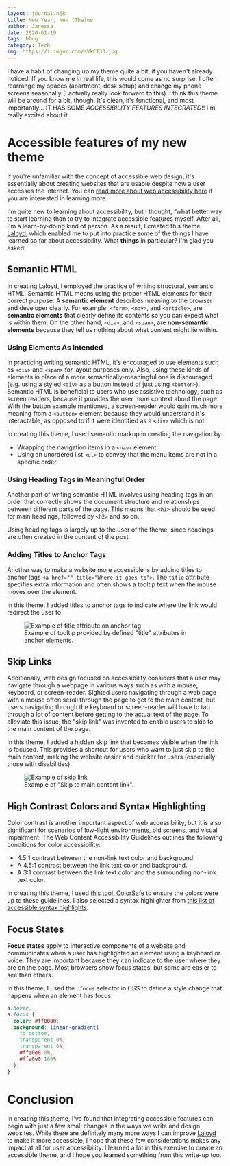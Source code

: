 ```yaml
---
layout: journal.njk
title: New Year, New (The)me
author: Janessa
date: 2020-01-19
tags: blog
category: Tech
img: https://i.imgur.com/sVkCT33.jpg
---
```


I have a habit of changing up my theme quite a bit, if you haven't already noticed. If you know me in real life, this would come as no surprise. I often rearrange my spaces (apartment, desk setup) and change my phone screens seasonally (I actually really look forward to this). I think this theme will be around for a bit, though. It's clean, it's functional, and most importantly... IT HAS SOME _ACCESSIBILITY FEATURES INTEGRATED_!! I'm really excited about it.

# Accessible features of my new theme

If you're unfamiliar with the concept of accessible web design, it's essentially about creating websites that are usable despite how a user accesses the internet. You can [read more about web accessibility here](https://www.w3.org/WAI/fundamentals/accessibility-intro/) if you are interested in learning more.

I'm quite new to learning about accessibility, but I thought, “what better way to start learning than to try to integrate accessible features myself. After all, I'm a learn-by-doing kind of person. As a result, I created this theme, [Laloyd](https://github.com/janessatran/laloyd), which enabled me to put into practice some of the things I have learned so far about accessibility. What **things** in particular? I'm glad you asked!

## Semantic HTML

In creating Laloyd, I employed the practice of writing structural, semantic HTML. Semantic HTML means using the proper HTML elements for their correct purpose. A **semantic element** describes meaning to the browser and developer clearly. For example: `<form>`, `<nav>`, and `<article>`, are **semantic elements** that clearly define its contents so you can expect what is within them. On the other hand, `<div>`, and `<span>`, are **non-semantic elements** because they tell us nothing about what content might lie within.

### Using Elements As Intended

In practicing writing semantic HTML, it's encouraged to use elements such as `<div>` and `<span>` for layout purposes only. Also, using these kinds of elements in place of a more semantically-meaningful one is discouraged (e.g. using a styled `<div>` as a button instead of just using `<button>`). Semantic HTML is beneficial to users who use assistive technology, such as screen readers, because it provides the user more context about the page. With the button example mentioned, a screen-reader would gain much more meaning from a `<button>` element because they would understand it's interactable, as opposed to if it were identified as a `<div>` which is not.

In creating this theme, I used semantic markup in creating the navigation by:

- Wrapping the navigation items in a `<nav>` element.
- Using an unordered list `<ul>` to convey that the menu items are not in a specific order.

### Using Heading Tags in Meaningful Order

Another part of writing semantic HTML involves using heading tags in an order that correctly shows the document structure and relationships between different parts of the page. This means that `<h1>` should be used for main headings, followed by `<h2>` and so on.

Using heading tags is largely up to the user of the theme, since headings are often created in the content of the post.

### Adding Titles to Anchor Tags

Another way to make a website more accessible is by adding titles to anchor tags `<a href="" title="Where it goes to">`. The `title` attribute specifies extra information and often shows a tooltip text when the mouse moves over the element.

In this theme, I added titles to anchor tags to indicate where the link would redirect the user to.

<figure>
  <img src="/assets/screenshots/title_attribute_anchors.png" alt="Example of title attribute on anchor tag">
  <figcaption>Example of tooltip provided by defined "title" attributes in anchor elements. </figcaption>
</figure>

## Skip Links

Additionally, web design focused on accessibility considers that a user may navigate through a webpage in various ways such as with a mouse, keyboard, or screen-reader. Sighted users navigating through a web page with a mouse often scroll through the page to get to the main content, but users navigating through the keyboard or screen-reader will have to tab through a lot of content before getting to the actual text of the page. To alleviate this issue, the "skip link" was invented to enable users to skip to the main content of the page.

In this theme, I added a hidden skip link that becomes visible when the link is focused. This provides a shortcut for users who want to just skip to the main content, making the website easier and quicker for users (especially those with disabilities).

<figure>
  <img src="/assets/screenshots/skip_link.gif" alt="Example of skip link">
  <figcaption>Example of "Skip to main content link".</figcaption>
</figure>

## High Contrast Colors and Syntax Highlighting

Color contrast is another important aspect of web accessibility, but it is also significant for scenarios of low-light environments, old screens, and visual impairment. The Web Content Accessibility Guidelines outlines the following conditions for color accessibility:

- 4.5:1 contrast between the non-link text color and background.
- A 4.5:1 contrast between the link text color and background.
- A 3:1 contrast between the link text color and the surrounding non-link text color.

In creating this theme, I used [this tool, ColorSafe](https://colorsafe.co/) to ensure the colors were up to these guidelines. I also selected a syntax highlighter from [this list of accessible syntax highlights](https://github.com/mpchadwick/pygments-high-contrast-stylesheets).

## Focus States

**Focus states** apply to interactive components of a website and communicates when a user has highlighted an element using a keyboard or voice. They are important because they can indicate to the user where they are on the page. Most browsers show focus states, but some are easier to see than others.

In this theme, I used the `:focus` selector in CSS to define a style change that happens when an element has focus.

```css
a:hover,
a:focus {
  color: #ff0000;
  background: linear-gradient(
    to bottom,
    transparent 0%,
    transparent 0%,
    #ffe0e0 0%,
    #ffe0e0 100%
  );
}
```

# Conclusion

In creating this theme, I've found that integrating accessible features can begin with just a few small changes in the ways we write and design websites. While there are definitely many more ways I can improve [Laloyd](https://github.com/janessatran/laloyd) to make it more accessible, I hope that these few considerations makes any impact at all for user accessibility. I learned a lot in this exercise to create an accessible theme, and I hope you learned something from this write-up too.
